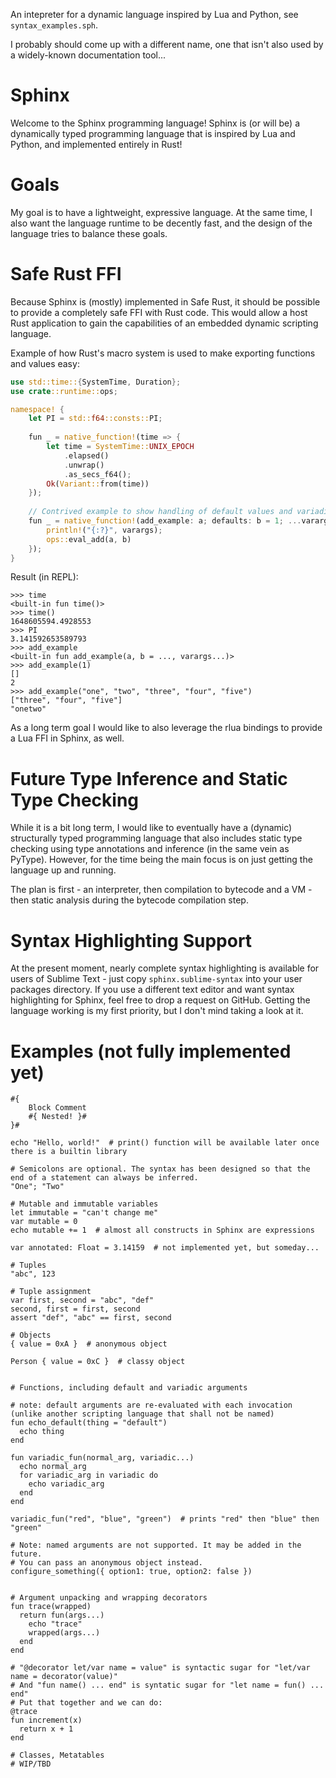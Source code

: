 An intepreter for a dynamic language inspired by Lua and Python, see ``syntax_examples.sph``.

I probably should come up with a different name, one that isn't also used by a widely-known documentation tool...

# Sphinx

Welcome to the Sphinx programming language! Sphinx is (or will be) a dynamically typed programming language that is inspired by Lua and Python, and implemented entirely in Rust!

# Goals

My goal is to have a lightweight, expressive language. At the same time, I also want the language runtime to be decently fast, and the design of the language tries to balance these goals.

# Safe Rust FFI

Because Sphinx is (mostly) implemented in Safe Rust, it should be possible to provide a completely safe FFI with Rust code. This would allow a host Rust application to gain the capabilities of an embedded dynamic scripting language.

Example of how Rust's macro system is used to make exporting functions and values easy:
```rust
use std::time::{SystemTime, Duration};
use crate::runtime::ops;

namespace! {
    let PI = std::f64::consts::PI;
    
    fun _ = native_function!(time => {
        let time = SystemTime::UNIX_EPOCH
            .elapsed()
            .unwrap()
            .as_secs_f64();
        Ok(Variant::from(time))
    });
    
    // Contrived example to show handling of default values and variadics is supported
    fun _ = native_function!(add_example: a; defaults: b = 1; ...varargs; => {
        println!("{:?}", varargs);
        ops::eval_add(a, b)
    });
}
```

Result (in REPL):
```
>>> time
<built-in fun time()>
>>> time()
1648605594.4928553
>>> PI
3.141592653589793
>>> add_example
<built-in fun add_example(a, b = ..., varargs...)>
>>> add_example(1)
[]
2
>>> add_example("one", "two", "three", "four", "five")
["three", "four", "five"]
"onetwo"
```

As a long term goal I would like to also leverage the rlua bindings to provide a Lua FFI in Sphinx, as well.

# Future Type Inference and Static Type Checking

While it is a bit long term, I would like to eventually have a (dynamic) structurally typed programming language that also includes static type checking using type annotations and inference (in the same vein as PyType). However, for the time being the main focus is on just getting the language up and running. 

The plan is first - an interpreter, then compilation to bytecode and a VM - then static analysis during the bytecode compilation step.

# Syntax Highlighting Support

At the present moment, nearly complete syntax highlighting is available for users of Sublime Text - just copy `sphinx.sublime-syntax` into your user packages directory. If you use a different text editor and want syntax highlighting for Sphinx, feel free to drop a request on GitHub. Getting the language working is my first priority, but I don't mind taking a look at it.

# Examples (not fully implemented yet)
```
#{ 
    Block Comment  
    #{ Nested! }#
}#

echo "Hello, world!"  # print() function will be available later once there is a builtin library

# Semicolons are optional. The syntax has been designed so that the end of a statement can always be inferred.
"One"; "Two"

# Mutable and immutable variables
let immutable = "can't change me"
var mutable = 0
echo mutable += 1  # almost all constructs in Sphinx are expressions

var annotated: Float = 3.14159  # not implemented yet, but someday...

# Tuples
"abc", 123

# Tuple assignment
var first, second = "abc", "def"
second, first = first, second
assert "def", "abc" == first, second

# Objects
{ value = 0xA }  # anonymous object

Person { value = 0xC }  # classy object


# Functions, including default and variadic arguments

# note: default arguments are re-evaluated with each invocation (unlike another scripting language that shall not be named)
fun echo_default(thing = "default")
  echo thing
end

fun variadic_fun(normal_arg, variadic...)
  echo normal_arg  
  for variadic_arg in variadic do
    echo variadic_arg
  end
end

variadic_fun("red", "blue", "green")  # prints "red" then "blue" then "green"

# Note: named arguments are not supported. It may be added in the future.
# You can pass an anonymous object instead.
configure_something({ option1: true, option2: false })


# Argument unpacking and wrapping decorators
fun trace(wrapped)
  return fun(args...)
    echo "trace"
    wrapped(args...)
  end
end

# "@decorator let/var name = value" is syntactic sugar for "let/var name = decorator(value)"
# And "fun name() ... end" is syntatic sugar for "let name = fun() ... end"
# Put that together and we can do:
@trace
fun increment(x)
  return x + 1
end

# Classes, Metatables
# WIP/TBD

```